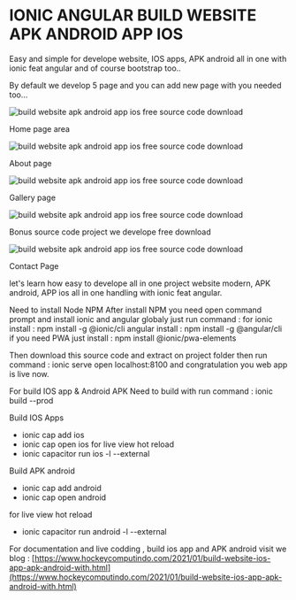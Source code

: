 # IONIC ANGULAR BUILD WEBSITE APK ANDROID APP IOS

Easy and simple for develope website, IOS apps, APK android all in one with ionic feat angular and of course bootstrap too..

By default we develop 5 page and you can add new page with you needed too...

![build website apk android app ios free source code download](https://a.fsdn.com/con/app/proj/ionicapps/screenshots/ionicapps%20free%20download%20source%20code%20%281%29.png/max/max/1)

Home page area

![build website apk android app ios free source code download](https://a.fsdn.com/con/app/proj/ionicapps/screenshots/ionicapps%20free%20download%20source%20code%20%285%29.png/max/max/1)

About page

![build website apk android app ios free source code download](https://a.fsdn.com/con/app/proj/ionicapps/screenshots/ionicapps%20free%20download%20source%20code%20%284%29.png/max/max/1)

Gallery page

![build website apk android app ios free source code download](https://a.fsdn.com/con/app/proj/ionicapps/screenshots/ionicapps%20free%20download%20source%20code%20%283%29.png/max/max/1)

Bonus source code project we develope free download

![build website apk android app ios free source code download](https://a.fsdn.com/con/app/proj/ionicapps/screenshots/ionicapps%20free%20download%20source%20code%20%282%29.png/max/max/1)

Contact Page

let's learn how easy to develope all in one project website modern, APK android, APP ios all in one handling with ionic feat angular.

Need to install Node NPM
After install NPM you need open command prompt and install ionic and angular globaly just run command :
for ionic install : npm install -g @ionic/cli
angular install : npm install -g @angular/cli
if you need PWA just install :  npm install @ionic/pwa-elements

Then download this source code and extract on project folder then run command : ionic serve
open localhost:8100
and congratulation you web app is live now.

For build IOS app & Android APK
Need to build with run command : ionic build --prod

Build IOS Apps
+ ionic cap add ios
+ ionic cap open ios
for live view hot reload
+ ionic capacitor run ios -l --external

Build APK android
+ ionic cap add android
+ ionic cap open android

for live view hot reload
+ ionic capacitor run android -l --external

For documentation and live codding , build ios app and APK android visit we blog :
[https://www.hockeycomputindo.com/2021/01/build-website-ios-app-apk-android-with.html](https://www.hockeycomputindo.com/2021/01/build-website-ios-app-apk-android-with.html)